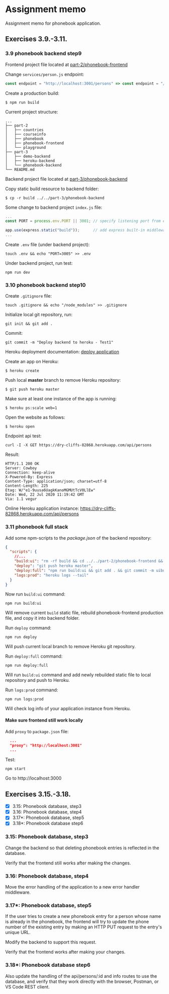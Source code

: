 # Assignment memo

Assignment memo for phonebook application.

## Exercises 3.9.-3.11.

### 3.9 phonebook backend step9

Frontend project file located at [part-2/phonebook-frontend](https://github.com/sparkyvxcx/fullsptackopen/tree/master/part-2/phonebook-frontend)

Change `services/person.js` endpoint:

```js
const endpoint = "http://localhost:3001/persons" => const endpoint = "/api/persons";
```

Create a production build:

```shell
$ npm run build
```

Current project structure:

```shell
...
├── part-2
│   ├── countries
│   ├── courseinfo
│   ├── phonebook
│   ├── phonebook-frontend
│   └── playground
├── part-3
│   ├── demo-backend
│   ├── heroku-backend
│   └── phonebook-backend
└── README.md
```

Backend project file located at [part-3/phonebook-backend](https://github.com/sparkyvxcx/fullsptackopen/tree/master/part-3/phonebook-backend)

Copy static build resource to backend folder:

```shell
$ cp -r build ../../part-3/phonebook-backend
```

Some change to backend project `index.js` file:

```js
...
const PORT = process.env.PORT || 3001; // specify listening port from environment variable

app.use(express.static("build"));      // add express built-in middleware to serve static build
...
```

Create `.env` file (under backend project):

```shell
touch .env && echo "PORT=3005" >> .env
```

Under backend project, run test:

```shell
npm run dev
```

### 3.10 phonebook backend step10

Create `.gitignore` file:

```shell
touch .gitignore && echo "/node_modules" >> .gitignore
```

Initialize local git repository, run:

```shell
git init && git add .
```

Commit:

```shell
git commit -m "Deploy backend to heroku - Test1"
```

Heroku deployment documentation: [deploy application](https://devcenter.heroku.com/articles/getting-started-with-nodejs#deploy-the-app)

Create an app on Heroku:

```shell
$ heroku create
```

Push local **master** branch to remove Heroku repository:

```shell
$ git push heroku master
```

Make sure at least one instance of the app is running:

```shell
$ heroku ps:scale web=1
```

Open the website as follows:

```shell
$ heroku open
```

Endpoint api test:

```shell
curl -I -X GET https://dry-cliffs-82868.herokuapp.com/api/persons
```

Result:

```shell
HTTP/1.1 200 OK
Server: Cowboy
Connection: keep-alive
X-Powered-By: Express
Content-Type: application/json; charset=utf-8
Content-Length: 225
Etag: W/"e1-9uusa6UagkKanoMGMUtTcV0LlEw"
Date: Wed, 22 Jul 2020 11:19:42 GMT
Via: 1.1 vegur
```

Online Heroku application instance: https://dry-cliffs-82868.herokuapp.com/api/persons

### 3.11 phonebook full stack

Add some npm-scripts to the _package.json_ of the backend repository:

```json
{
  "scripts": {
    //...
    "build:ui": "rm -rf build && cd ../../part-2/phonebook-frontend && npm run build --prod && cp -r build ../../part-3/phonebook-backend/",
    "deploy": "git push heroku master",
    "deploy:full": "npm run build:ui && git add . && git commit -m uibuild && npm run deploy",
    "logs:prod": "heroku logs --tail"
  }
}
```

Now run `build:ui` command:

```shell
npm run build:ui
```

Will remove current `build` static file, rebuild phonebook-frontend production file, and copy it into backend folder.

Run `deploy` command:

```shell
npm run deploy
```

Will push current local branch to remove Heroku git repository.

Run `deploy:full` command:

```shell
npm run deploy:full
```

Will run `build:ui` command and add newly rebuilded static file to local repository and push to Heroku.

Run `logs:prod` command:

```shell
npm run logs:prod
```

Will check log info of your application instance from Heroku.

#### Make sure frontend still work locally

Add `proxy` to `package.json` file:

```json
  ...
  "proxy": "http://localhost:3001"
  ...
```

Test:

```shell
npm start
```

Go to http://localhost:3000

## Exercises 3.15.-3.18.

- [x] 3.15: Phonebook database, step3
- [x] 3.16: Phonebook database, step4
- [x] 3.17\*: Phonebook database, step5
- [x] 3.18\*: Phonebook database step6

### 3.15: Phonebook database, step3

Change the backend so that deleting phonebook entries is reflected in the database.

Verify that the frontend still works after making the changes.

### 3.16: Phonebook database, step4

Move the error handling of the application to a new error handler middleware.

### 3.17\*: Phonebook database, step5

If the user tries to create a new phonebook entry for a person whose name is already in the phonebook, the frontend will try to update the phone number of the existing entry by making an HTTP PUT request to the entry's unique URL.

Modify the backend to support this request.

Verify that the frontend works after making your changes.

### 3.18\*: Phonebook database step6

Also update the handling of the api/persons/:id and info routes to use the database, and verify that they work directly with the browser, Postman, or VS Code REST client.
